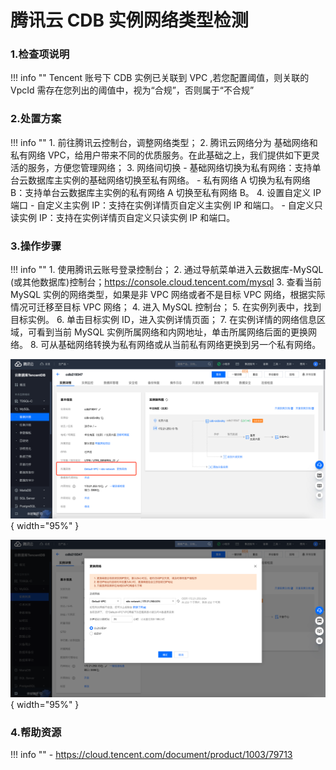 # 腾讯云 CDB 实例网络类型检测

### 1.检查项说明
!!! info ""
    Tencent  账号下 CDB 实例已关联到 VPC ,若您配置阈值，则关联的 VpcId 需存在您列出的阈值中，视为“合规”，否则属于“不合规”

### 2.处置方案
!!! info ""
    1. 前往腾讯云控制台，调整网络类型；
    2. 腾讯云网络分为 基础网络和私有网络 VPC，给用户带来不同的优质服务。在此基础之上，我们提供如下更灵活的服务，方便您管理网络；
    3. 网络间切换
        - 基础网络切换为私有网络：支持单台云数据库主实例的基础网络切换至私有网络。
        - 私有网络 A 切换为私有网络 B：支持单台云数据库主实例的私有网络 A 切换至私有网络 B。
    4. 设置自定义 IP 端口
        - 自定义主实例 IP：支持在实例详情页自定义主实例 IP 和端口。
        - 自定义只读实例 IP：支持在实例详情页自定义只读实例 IP 和端口。

### 3.操作步骤
!!! info ""
    1. 使用腾讯云账号登录控制台；
    2. 通过导航菜单进入云数据库-MySQL (或其他数据库)控制台；https://console.cloud.tencent.com/mysql
    3. 查看当前 MySQL 实例的网络类型，如果是非 VPC 网络或者不是目标 VPC 网络，根据实际情况可迁移至目标 VPC 网络；
    4. 进入 MySQL 控制台；
    5. 在实例列表中，找到目标实例。
    6. 单击目标实例 ID，进入实例详情页面；
    7. 在实例详情的网络信息区域，可看到当前 MySQL 实例所属网络和内网地址，单击所属网络后面的更换网络。
    8. 可从基础网络转换为私有网络或从当前私有网络更换到另一个私有网络。

![处置方案-查看当前网络类型](../../img/suggest/tencent/cdb-mysql-instance.png){ width="95%" }

![处置方案-切换当前网络类型](../../img/suggest/tencent/cdb-mysql-change-network.png){ width="95%" }


### 4.帮助资源
!!! info ""
    - https://cloud.tencent.com/document/product/1003/79713
